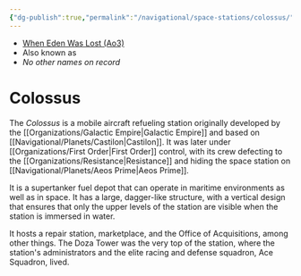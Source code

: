 ```yaml
---
{"dg-publish":true,"permalink":"/navigational/space-stations/colossus/","tags":["ship"],"noteIcon":"saber1"}
---
```


- [When Eden Was Lost (Ao3)](https://archiveofourown.org/works/19334440)
- Also known as
- *No other names on record*
# Colossus

The *Colossus* is a mobile aircraft refueling station originally developed by the [[Organizations/Galactic Empire\|Galactic Empire]] and based on [[Navigational/Planets/Castilon\|Castilon]]. It was later under [[Organizations/First Order\|First Order]] control, with its crew defecting to the [[Organizations/Resistance\|Resistance]] and hiding the space station on [[Navigational/Planets/Aeos Prime\|Aeos Prime]]. 

It is a supertanker fuel depot that can operate in maritime environments as well as in space. It has a large, dagger-like structure, with a vertical design that ensures that only the upper levels of the station are visible when the station is immersed in water. 

It hosts a repair station, marketplace, and the Office of Acquisitions, among other things. The Doza Tower was the very top of the station, where the station's administrators and the elite racing and defense squadron, Ace Squadron, lived. 

